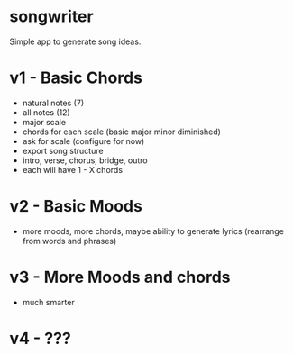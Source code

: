 # songwriter
Simple app to generate song ideas.

# v1 - Basic Chords
- natural notes (7)
- all notes (12)
- major scale
- chords for each scale (basic major minor diminished)
- ask for scale (configure for now)
- export song structure
- intro, verse, chorus, bridge, outro
 - each will have 1 - X chords

# v2 - Basic Moods
- more moods, more chords, maybe ability to generate lyrics (rearrange from words and phrases)

# v3 - More Moods and chords
- much smarter

# v4 - ???